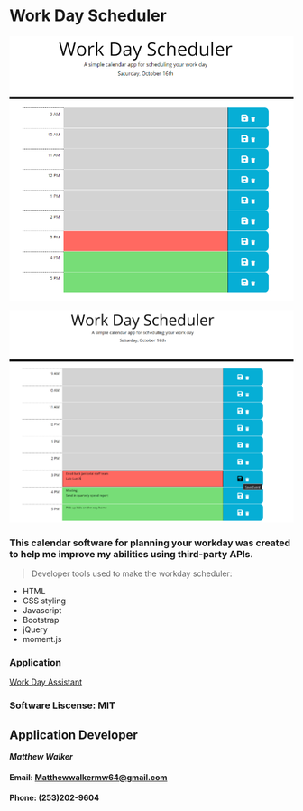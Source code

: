 # Work Day Scheduler

![Screenshot](hw5-screenshot.PNG)

![Screenshot](hw5-1-screenshot.PNG)

### This calendar software for planning your workday was created to help me improve my abilities using third-party APIs.
> Developer tools used to make the workday scheduler:
- HTML
- CSS styling
- Javascript
- Bootstrap
- jQuery
- moment.js

### Application
[Work Day Assistant](https://matthewwalker333.github.io/work_day_scheduler/)

### Software Liscense: MIT

## Application Developer
***Matthew Walker***
#### Email: Matthewwalkermw64@gmail.com
#### Phone: (253)202-9604
